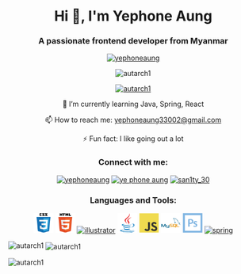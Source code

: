 <h1 align="center">Hi 👋, I'm Yephone Aung</h1>
<h3 align="center">A passionate frontend developer from Myanmar</h3>

<div align="center">
  <p>
    <a href="https://twitter.com/yephoneaung" target="blank"><img src="https://img.shields.io/twitter/follow/yephoneaung?logo=twitter&style=for-the-badge" alt="yephoneaung" /></a>
  </p>
</div>

<div align="center">
  <p><img src="https://komarev.com/ghpvc/?username=autarch1&label=Profile%20views&color=0e75b6&style=flat" alt="autarch1" /></p>
</div>

<div align="center">
  <p><a href="https://github.com/ryo-ma/github-profile-trophy"><img src="https://github-profile-trophy.vercel.app/?username=autarch1" alt="autarch1" /></a></p>
</div>

<p align="center">🌱 I’m currently learning Java, Spring, React</p>

<p align="center">📫 How to reach me: <a href="mailto:yephoneaung33002@gmail.com">yephoneaung33002@gmail.com</a></p>

<p align="center">⚡ Fun fact: I like going out a lot</p>

<div align="center">
  <h3>Connect with me:</h3>
  <p>
    <a href="https://twitter.com/yephoneaung" target="blank"><img src="https://raw.githubusercontent.com/rahuldkjain/github-profile-readme-generator/master/src/images/icons/Social/twitter.svg" alt="yephoneaung" height="30" width="40" /></a>
    <a href="https://linkedin.com/in/ye phone aung" target="blank"><img src="https://raw.githubusercontent.com/rahuldkjain/github-profile-readme-generator/master/src/images/icons/Social/linked-in-alt.svg" alt="ye phone aung" height="30" width="40" /></a>
    <a href="https://instagram.com/san1ty_30" target="blank"><img src="https://raw.githubusercontent.com/rahuldkjain/github-profile-readme-generator/master/src/images/icons/Social/instagram.svg" alt="san1ty_30" height="30" width="40" /></a>
  </p>
</div>

<div align="center">
  <h3>Languages and Tools:</h3>
  <p>
    <a href="https://www.w3schools.com/css/" target="_blank" rel="noreferrer"><img src="https://raw.githubusercontent.com/devicons/devicon/master/icons/css3/css3-original-wordmark.svg" alt="css3" width="40" height="40" /></a>
    <a href="https://www.w3.org/html/" target="_blank" rel="noreferrer"><img src="https://raw.githubusercontent.com/devicons/devicon/master/icons/html5/html5-original-wordmark.svg" alt="html5" width="40" height="40" /></a>
    <a href="https://www.adobe.com/in/products/illustrator.html" target="_blank" rel="noreferrer"><img src="https://www.vectorlogo.zone/logos/adobe_illustrator/adobe_illustrator-icon.svg" alt="illustrator" width="40" height="40" /></a>
    <a href="https://www.java.com" target="_blank" rel="noreferrer"><img src="https://raw.githubusercontent.com/devicons/devicon/master/icons/java/java-original.svg" alt="java" width="40" height="40" /></a>
    <a href="https://developer.mozilla.org/en-US/docs/Web/JavaScript" target="_blank" rel="noreferrer"><img src="https://raw.githubusercontent.com/devicons/devicon/master/icons/javascript/javascript-original.svg" alt="javascript" width="40" height="40" /></a>
    <a href="https://www.mysql.com/" target="_blank" rel="noreferrer"><img src="https://raw.githubusercontent.com/devicons/devicon/master/icons/mysql/mysql-original-wordmark.svg" alt="mysql" width="40" height="40" /></a>
    <a href="https://www.photoshop.com/en" target="_blank" rel="noreferrer"><img src="https://raw.githubusercontent.com/devicons/devicon/master/icons/photoshop/photoshop-line.svg" alt="photoshop" width="40" height="40" /></a>
    <a href="https://spring.io/" target="_blank" rel="noreferrer"><img src="https://www.vectorlogo.zone/logos/springio/springio-icon.svg" alt="spring" width="40" height="40" /></a>
  </p>
</div>


<p><img align="left" src="https://github-readme-stats.vercel.app/api/top-langs?username=autarch1&show_icons=true&locale=en&layout=compact" alt="autarch1" /></p>

<p>&nbsp;<img align="center" src="https://github-readme-stats.vercel.app/api?username=autarch1&show_icons=true&locale=en" alt="autarch1" /></p>

<p><img align="center" src="https://github-readme-streak-stats.herokuapp.com/?user=autarch1&" alt="autarch1" /></p>

